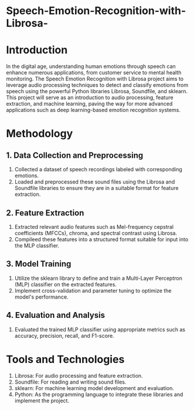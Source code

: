 # Speech-Emotion-Recognition-with-Librosa-
# Introduction
In the digital age, understanding human emotions through speech can enhance numerous applications, 
from customer service to mental health monitoring. The Speech Emotion Recognition with Librosa 
project aims to leverage audio processing techniques to detect and classify emotions from speech using 
the powerful Python libraries Librosa, Soundfile, and sklearn. This project will serve as an introduction to 
audio processing, feature extraction, and machine learning, paving the way for more advanced 
applications such as deep learning-based emotion recognition systems.

# Methodology  
## 1. Data Collection and Preprocessing 
 1. Collected a dataset of speech recordings labeled with corresponding emotions. 
 2. Loaded and preprocessed these sound files using the Librosa and Soundfile libraries to ensure 
  they are in a suitable format for feature extraction. 
## 2. Feature Extraction 
1. Extracted relevant audio features such as Mel-frequency cepstral coefficients (MFCCs), 
chroma, and spectral contrast using Librosa. 
2. Compileed these features into a structured format suitable for input into the MLP classifier. 
## 3. Model Training 
1. Utilize the sklearn library to define and train a Multi-Layer Perceptron (MLP) classifier on 
the extracted features. 
2. Implement cross-validation and parameter tuning to optimize the model's performance.

## 4. Evaluation and Analysis 
1. Evaluated the trained MLP classifier using appropriate metrics such as accuracy, precision, 
recall, and F1-score.

# Tools and Technologies 
1. Librosa: For audio processing and feature extraction. 
2. Soundfile: For reading and writing sound files. 
3. sklearn: For machine learning model development and evaluation. 
4. Python: As the programming language to integrate these libraries and implement the project.
